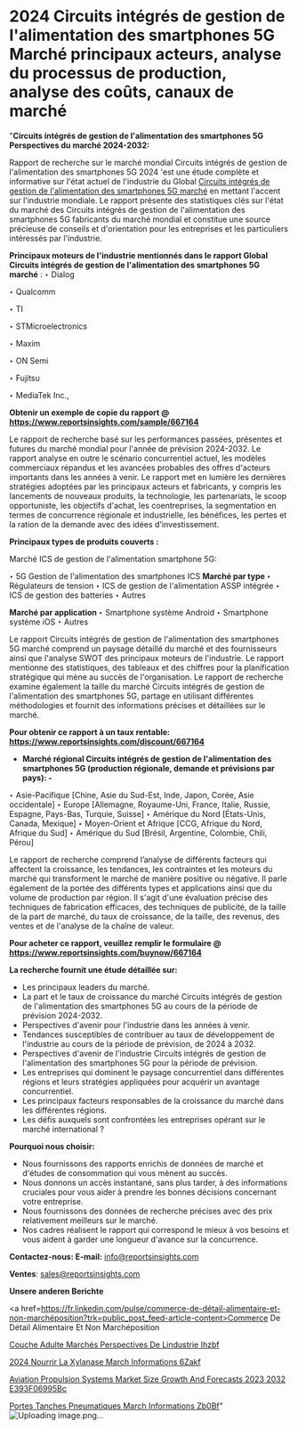 # 2024 Circuits intégrés de gestion de l'alimentation des smartphones 5G Marché principaux acteurs, analyse du processus de production, analyse des coûts, canaux de marché

"<strong>Circuits intégrés de gestion de l'alimentation des smartphones 5G Perspectives du marché 2024-2032:</strong>

Rapport de recherche sur le marché mondial Circuits intégrés de gestion de l'alimentation des smartphones 5G 2024 'est une étude complète et informative sur l'état actuel de l'industrie du Global <a href=https://www.reportsinsights.com/sample/667164>Circuits intégrés de gestion de l'alimentation des smartphones 5G marché</a> en mettant l'accent sur l'industrie mondiale. Le rapport présente des statistiques clés sur l'état du marché des Circuits intégrés de gestion de l'alimentation des smartphones 5G fabricants du marché mondial et constitue une source précieuse de conseils et d'orientation pour les entreprises et les particuliers intéressés par l'industrie.

<strong>Principaux moteurs de l'industrie mentionnés dans le rapport Global Circuits intégrés de gestion de l'alimentation des smartphones 5G marché</strong> :
‣ Dialog

‣ Qualcomm

‣ TI

‣ STMicroelectronics

‣ Maxim

‣ ON Semi

‣ Fujitsu

‣ MediaTek Inc.,

<strong>Obtenir un exemple de copie du rapport @ <a href=https://www.reportsinsights.com/sample/667164>https://www.reportsinsights.com/sample/667164</a></strong>

Le rapport de recherche basé sur les performances passées, présentes et futures du marché mondial pour l'année de prévision 2024-2032. Le rapport analyse en outre le scénario concurrentiel actuel, les modèles commerciaux répandus et les avancées probables des offres d'acteurs importants dans les années à venir. Le rapport met en lumière les dernières stratégies adoptées par les principaux acteurs et fabricants, y compris les lancements de nouveaux produits, la technologie, les partenariats, le scoop opportuniste, les objectifs d'achat, les coentreprises, la segmentation en termes de concurrence régionale et industrielle, les bénéfices, les pertes et la ration de la demande avec des idées d'investissement.

<strong>Principaux types de produits couverts :</strong>

Marché ICS de gestion de l'alimentation smartphone 5G:

‣  5G Gestion de l'alimentation des smartphones ICS <strong> Marché <strong> par type </strong> </strong>
‣ Régulateurs de tension
‣ ICS de gestion de l'alimentation ASSP intégrée
‣ ICS de gestion des batteries
‣ Autres

<strong>Marché par application </strong>
‣ Smartphone système Android
‣ Smartphone système iOS
‣ Autres

Le rapport Circuits intégrés de gestion de l'alimentation des smartphones 5G marché comprend un paysage détaillé du marché et des fournisseurs ainsi que l'analyse SWOT des principaux moteurs de l'industrie. Le rapport mentionne des statistiques, des tableaux et des chiffres pour la planification stratégique qui mène au succès de l'organisation. Le rapport de recherche examine également la taille du marché Circuits intégrés de gestion de l'alimentation des smartphones 5G, partage en utilisant différentes méthodologies et fournit des informations précises et détaillées sur le marché.

<strong>Pour obtenir ce rapport à un taux rentable: <a href=https://www.reportsinsights.com/discount/667164>https://www.reportsinsights.com/discount/667164</a></strong>
<ul>
  <li><strong>Marché régional Circuits intégrés de gestion de l'alimentation des smartphones 5G (production régionale, demande et prévisions par pays): -</strong></li>
</ul>
‣ Asie-Pacifique [Chine, Asie du Sud-Est, Inde, Japon, Corée, Asie occidentale]
‣ Europe [Allemagne, Royaume-Uni, France, Italie, Russie, Espagne, Pays-Bas, Turquie, Suisse]
‣ Amérique du Nord [États-Unis, Canada, Mexique]
‣ Moyen-Orient et Afrique [CCG, Afrique du Nord, Afrique du Sud]
‣ Amérique du Sud [Brésil, Argentine, Colombie, Chili, Pérou]

Le rapport de recherche comprend l’analyse de différents facteurs qui affectent la croissance, les tendances, les contraintes et les moteurs du marché qui transforment le marché de manière positive ou négative. Il parle également de la portée des différents types et applications ainsi que du volume de production par région. Il s'agit d'une évaluation précise des techniques de fabrication efficaces, des techniques de publicité, de la taille de la part de marché, du taux de croissance, de la taille, des revenus, des ventes et de l'analyse de la chaîne de valeur.

<strong>Pour acheter ce rapport, veuillez remplir le formulaire @   <a href=https://www.reportsinsights.com/buynow/667164>https://www.reportsinsights.com/buynow/667164</a></strong>

<strong>La recherche fournit une étude détaillée sur:</strong>
<ul>
  <li>Les principaux leaders du marché.</li>
  <li>La part et le taux de croissance du marché Circuits intégrés de gestion de l'alimentation des smartphones 5G au cours de la période de prévision 2024-2032.</li>
  <li>Perspectives d'avenir pour l'industrie dans les années à venir.</li>
  <li>Tendances susceptibles de contribuer au taux de développement de l'industrie au cours de la période de prévision, de 2024 à 2032.</li>
  <li>Perspectives d'avenir de l'industrie Circuits intégrés de gestion de l'alimentation des smartphones 5G pour la période de prévision.</li>
  <li>Les entreprises qui dominent le paysage concurrentiel dans différentes régions et leurs stratégies appliquées pour acquérir un avantage concurrentiel.</li>
  <li>Les principaux facteurs responsables de la croissance du marché dans les différentes régions.</li>
  <li>Les défis auxquels sont confrontées les entreprises opérant sur le marché international ?</li>
</ul>
<strong>Pourquoi nous choisir:</strong>
<ul>
  <li>Nous fournissons des rapports enrichis de données de marché et d'études de consommation qui vous mènent au succès.</li>
  <li>Nous donnons un accès instantané, sans plus tarder, à des informations cruciales pour vous aider à prendre les bonnes décisions concernant votre entreprise.</li>
  <li>Nous fournissons des données de recherche précises avec des prix relativement meilleurs sur le marché.</li>
  <li>Nos cadres réalisent le rapport qui correspond le mieux à vos besoins et vous aident à garder une longueur d'avance sur la concurrence.</li>
</ul>
<strong>Contactez-nous:
</strong><strong>E-mail:</strong> <a href=mailto:info@reportsinsights.com>info@reportsinsights.com</a>

<strong>Ventes</strong>: <a href=mailto:sales@reportsinsights.com>sales@reportsinsights.com</a>

<strong>Unsere anderen Berichte</strong>

<a href=https://fr.linkedin.com/pulse/commerce-de-détail-alimentaire-et-non-marchéposition?trk=public_post_feed-article-content>Commerce De Détail Alimentaire Et Non Marchéposition</a>

<a href=https://fr.linkedin.com/pulse/couche-adulte-marchés-perspectives-de-lindustrie-ihzbf/>Couche Adulte Marchés Perspectives De Lindustrie Ihzbf</a>

<a href=https://www.linkedin.com/pulse/2024-nourrir-la-xylanase-march%C3%A9-informations-6zakf/>2024 Nourrir La Xylanase March Informations 6Zakf</a>

<a href=https://medium.com/@reportinsights.ja/aviation-propulsion-systems-market-size-growth-and-forecasts-2023-2032-e393f06995bc>Aviation Propulsion Systems Market Size Growth And Forecasts 2023 2032 E393F06995Bc</a>

<a href=https://www.linkedin.com/pulse/portes-%C3%A9tanches-pneumatiques-march%C3%A9-informations-zb0bf/>Portes Tanches Pneumatiques March Informations Zb0Bf</a>"
![Uploading image.png…]()
